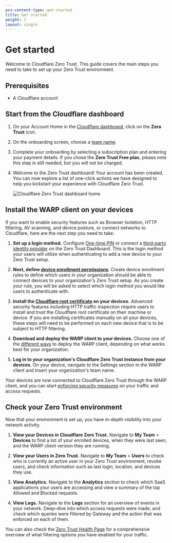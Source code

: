 ```yaml
---
pcx-content-type: get-started
title: Get started
weight: 3
layout: single
---
```


# Get started

Welcome to Cloudflare Zero Trust. This guide covers the main steps you need to take to set up your Zero Trust environment.

## Prerequisites

- A Cloudflare account

## Start from the Cloudflare dashboard

1. On your Account Home in the [Cloudflare dashboard](https://dash.cloudflare.com/), click on the **Zero Trust** icon.

2. On the onboarding screen, choose a [team name](/cloudflare-one/glossary/#team-name).

3. Complete your onboarding by selecting a subscription plan and entering your payment details. If you chose the **Zero Trust Free plan**, please note this step is still needed, but you will not be charged.

4. Welcome to the Zero Trust dashboard! Your account has been created. You can now explore a list of one-click actions we have designed to help you kickstart your experience with Cloudflare Zero Trust.

    ![Cloudflare Zero Trust dashboard home](/cloudflare-one/static/documentation/quickstart/quickstart-page.png)

## Install the WARP client on your devices

If you want to enable security features such as Browser Isolation, HTTP filtering, AV scanning, and device posture, or connect networks to Cloudflare, here are the next step you need to take:

1. **Set up a login method.** Configure [One-time PIN](/cloudflare-one/identity/one-time-pin/) or connect a [third-party identity provider](/cloudflare-one/identity/idp-integration/) on the Zero Trust Dashboard. This is the login method your users will utilize when authenticating to add a new device to your Zero Trust setup.

2. **Next, define [device enrollment permissions](/cloudflare-one/connections/connect-devices/warp/warp-settings/#device-enrollment-permissions)**. Create device enrollment rules to define which users in your organization should be able to connect devices to your organization's Zero Trust setup. As you create your rule, you will be asked to select which login method you would like users to authenticate with.

3. **Install the [Cloudflare root certificate](/cloudflare-one/connections/connect-devices/warp/install-cloudflare-cert/) on your devices.** Advanced security features including HTTP traffic inspection require users to install and trust the Cloudflare root certificate on their machine or device. If you are installing certificates manually on all your devices, these steps will need to be performed on each new device that is to be subject to HTTP filtering.

4. **Download and deploy the WARP client to your devices**. Choose one of the [different ways](/cloudflare-one/connections/connect-devices/warp/deployment/) to deploy the WARP client, depending on what works best for your organization.

5. **Log in to your organization's Cloudflare Zero Trust instance from your devices**. On your device, navigate to the Settings section in the WARP client and insert your organization's team name.

Your devices are now connected to Cloudflare Zero Trust through the WARP client, and you can start [enforcing security measures](/cloudflare-one/policies/) on your traffic and access requests.

## Check your Zero Trust environment

Now that your environment is set up, you have in-depth visibility into your network activity.

1. **View your Devices in Cloudflare Zero Trust.** Navigate to **My Team** > **Devices** to find a list of your enrolled devices, when they were last seen, and the WARP client version they are running.

2. **View your Users in Zero Trust.** Navigate to **My Team** > **Users** to check who is currently an active user in your Zero Trust environment, revoke users, and check information such as last login, location, and devices they use.

3. **View Analytics.** Navigate to the **Analytics** section to check which SaaS applications your users are accessing and view a summary of the top Allowed and Blocked requests.

4. **View Logs.** Navigate to the **Logs** section for an overview of events in your network. Deep-dive into which access requests were made, and check which queries were filtered by Gateway and the action that was enforced on each of them.

You can also check the [Zero Trust Health Page](https://help.teams.cloudflare.com/) for a comprehensive overview of what filtering options you have enabled for your traffic.

